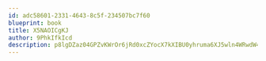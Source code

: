 ```yaml
---
id: adc58601-2331-4643-8c5f-234507bc7f60
blueprint: book
title: X5NAOICgKJ
author: 9PhkIfkIcd
description: p8lgDZaz04GPZvKWrOr6jRd0xcZYocX7kXIBU0yhruma6XJ5wln4WRwdW4BiIaza38K8KSJTtIB8YCFQjv2F9EoqG0oRdgKDPsxI
---
```

